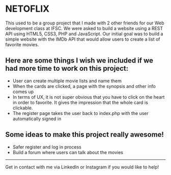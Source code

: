 # NETOFLIX
This used to be a group project that I made with 2 other friends for our Web development class at IFSC. 
We were asked to build a website using a REST API using HTML5, CSS3, PHP and JavaScript.
Our initial goal was to build a simple website with the IMDb API that would allow users to create a list of favorite movies.

## Here are some things I wish we included if we had more time to work on this project:
- User can create multiple movie lists and name them
- When the cards are clicked, a page with the synopsis and other info comes up
- In terms of UX, it is not super obvious that you have to click on the heart in order to favorite. It gives the impression that the whole card is clickable.
- The register page takes the user back to index.php with the user automatically signed in

## Some ideas to make this project really awesome!
- Safer register and log in process
- Build a forum where users can talk about the movies

---
Get in contact with me via LinkedIn or Instagram if you would like to help!
